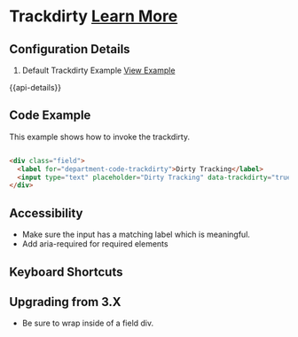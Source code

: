 # Trackdirty  [Learn More](https://soho.infor.com/index.php?p=component/trackdirty)

## Configuration Details

1. Default Trackdirty Example [View Example]( ../components/trackdirty/example-index)

{{api-details}}

## Code Example

This example shows how to invoke the trackdirty.

```html

<div class="field">
  <label for="department-code-trackdirty">Dirty Tracking</label>
  <input type="text" placeholder="Dirty Tracking" data-trackdirty="true" id="department-code-trackdirty" name="department-code-trackdirty">
</div>

```

## Accessibility

-   Make sure the input has a matching label which is meaningful.
-   Add aria-required for required elements


## Keyboard Shortcuts

## Upgrading from 3.X

-   Be sure to wrap inside of a field div.

